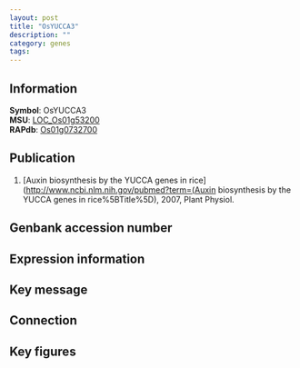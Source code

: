 ```yaml
---
layout: post
title: "OsYUCCA3"
description: ""
category: genes
tags: 
---
```


## Information
__Symbol__: OsYUCCA3  
__MSU__: [LOC_Os01g53200](http://rice.plantbiology.msu.edu/cgi-bin/ORF_infopage.cgi?orf=LOC_Os01g53200)  
__RAPdb__: [Os01g0732700](http://rapdb.dna.affrc.go.jp/viewer/gbrowse_details/irgsp1?name=Os01g0732700)  

## Publication
1. [Auxin biosynthesis by the YUCCA genes in rice](http://www.ncbi.nlm.nih.gov/pubmed?term=(Auxin biosynthesis by the YUCCA genes in rice%5BTitle%5D), 2007, Plant Physiol.

## Genbank accession number

## Expression information

## Key message

## Connection

## Key figures


